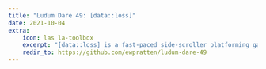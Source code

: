 ```yaml
---
title: "Ludum Dare 49: [data::loss]"
date: 2021-10-04
extra:
    icon: las la-toolbox
    excerpt: "[data::loss] is a fast-paced side-scroller platforming game where you navigate a world full of graphical inconsistencies that have a habit of causing physical consequences."
    redir_to: https://github.com/ewpratten/ludum-dare-49
---
```

